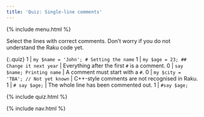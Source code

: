 ```yaml
---
title: 'Quiz: Single-line comments'
---
```


{% include menu.html %}

Select the lines with correct comments. Don’t worry if you do not understand the Raku code yet.

{:.quiz}
1 | `my $name = 'John'; # Setting the name`
1 | `my $age = 23; ## Change it next year` | Everything after the first `#` is a comment.
0 | `say $name; Printing name` | A comment must start with a `#`.
0 | `my $city = 'TBA'; // Not yet known` | C++-style comments are not recognised in Raku.
1 | `# say $age;` | The whole line has been commented out.
1 | `#say $age;`

{% include quiz.html %}

{% include nav.html %}